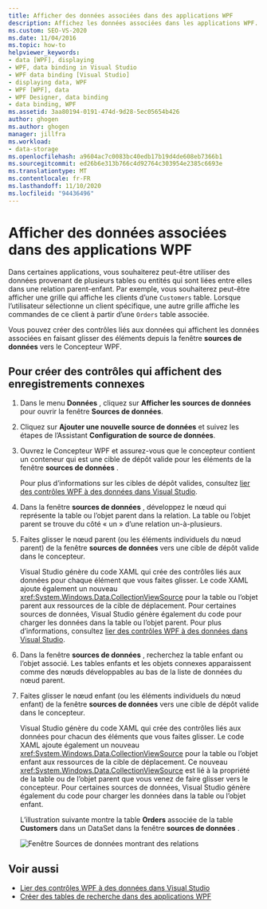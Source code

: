 ```yaml
---
title: Afficher des données associées dans des applications WPF
description: Affichez les données associées dans les applications WPF. Utilisez les données de plusieurs tables ou entités qui sont liées entre elles dans une relation parent-enfant.
ms.custom: SEO-VS-2020
ms.date: 11/04/2016
ms.topic: how-to
helpviewer_keywords:
- data [WPF], displaying
- WPF, data binding in Visual Studio
- WPF data binding [Visual Studio]
- displaying data, WPF
- WPF [WPF], data
- WPF Designer, data binding
- data binding, WPF
ms.assetid: 3aa80194-0191-474d-9d28-5ec05654b426
author: ghogen
ms.author: ghogen
manager: jillfra
ms.workload:
- data-storage
ms.openlocfilehash: a9604ac7c0083bc40edb17b19d4de608eb7366b1
ms.sourcegitcommit: ed26b6e313b766c4d92764c303954e2385c6693e
ms.translationtype: MT
ms.contentlocale: fr-FR
ms.lasthandoff: 11/10/2020
ms.locfileid: "94436496"
---
```

# <a name="display-related-data-in-wpf-applications"></a>Afficher des données associées dans des applications WPF

Dans certaines applications, vous souhaiterez peut-être utiliser des données provenant de plusieurs tables ou entités qui sont liées entre elles dans une relation parent-enfant. Par exemple, vous souhaiterez peut-être afficher une grille qui affiche les clients d’une `Customers` table. Lorsque l’utilisateur sélectionne un client spécifique, une autre grille affiche les commandes de ce client à partir d’une `Orders` table associée.

Vous pouvez créer des contrôles liés aux données qui affichent les données associées en faisant glisser des éléments depuis la fenêtre **sources de données** vers le Concepteur WPF.

## <a name="to-create-controls-that-display-related-records"></a>Pour créer des contrôles qui affichent des enregistrements connexes

1. Dans le menu **Données** , cliquez sur **Afficher les sources de données** pour ouvrir la fenêtre **Sources de données**.

2. Cliquez sur **Ajouter une nouvelle source de données** et suivez les étapes de l’Assistant **Configuration de source de données**.

3. Ouvrez le Concepteur WPF et assurez-vous que le concepteur contient un conteneur qui est une cible de dépôt valide pour les éléments de la fenêtre **sources de données** .

     Pour plus d’informations sur les cibles de dépôt valides, consultez [lier des contrôles WPF à des données dans Visual Studio](../data-tools/bind-wpf-controls-to-data-in-visual-studio.md).

4. Dans la fenêtre **sources de données** , développez le nœud qui représente la table ou l’objet parent dans la relation. La table ou l’objet parent se trouve du côté « un » d’une relation un-à-plusieurs.

5. Faites glisser le nœud parent (ou les éléments individuels du nœud parent) de la fenêtre **sources de données** vers une cible de dépôt valide dans le concepteur.

     Visual Studio génère du code XAML qui crée des contrôles liés aux données pour chaque élément que vous faites glisser. Le code XAML ajoute également un nouveau <xref:System.Windows.Data.CollectionViewSource> pour la table ou l’objet parent aux ressources de la cible de déplacement. Pour certaines sources de données, Visual Studio génère également du code pour charger les données dans la table ou l’objet parent. Pour plus d’informations, consultez [lier des contrôles WPF à des données dans Visual Studio](../data-tools/bind-wpf-controls-to-data-in-visual-studio.md).

6. Dans la fenêtre **sources de données** , recherchez la table enfant ou l’objet associé. Les tables enfants et les objets connexes apparaissent comme des nœuds développables au bas de la liste de données du nœud parent.

7. Faites glisser le nœud enfant (ou les éléments individuels du nœud enfant) de la fenêtre **sources de données** vers une cible de dépôt valide dans le concepteur.

     Visual Studio génère du code XAML qui crée des contrôles liés aux données pour chacun des éléments que vous faites glisser. Le code XAML ajoute également un nouveau <xref:System.Windows.Data.CollectionViewSource> pour la table ou l’objet enfant aux ressources de la cible de déplacement. Ce nouveau <xref:System.Windows.Data.CollectionViewSource> est lié à la propriété de la table ou de l’objet parent que vous venez de faire glisser vers le concepteur. Pour certaines sources de données, Visual Studio génère également du code pour charger les données dans la table ou l’objet enfant.

     L’illustration suivante montre la table **Orders** associée de la table **Customers** dans un DataSet dans la fenêtre **sources de données** .

     ![Fenêtre Sources de données montrant des relations](../data-tools/media/datasources2.gif)

## <a name="see-also"></a>Voir aussi

- [Lier des contrôles WPF à des données dans Visual Studio](../data-tools/bind-wpf-controls-to-data-in-visual-studio.md)
- [Créer des tables de recherche dans des applications WPF](../data-tools/create-lookup-tables-in-wpf-applications.md)
